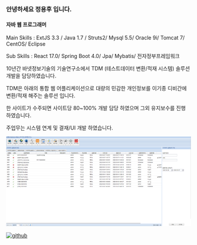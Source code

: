 ### 안녕하세요 정용후 입니다.
#### 자바 웹 프로그래머

Main Skills : ExtJS 3.3 / Java 1.7 / Struts2/ Mysql 5.5/ Oracle 9i/ Tomcat 7/ CentOS/ Eclipse

Sub Skills : React 17.0/ Spring Boot 4.0/ Jpa/ Mybatis/ 전자정부프레임워크 

10년간 바넷정보기술의 기술연구소에서 TDM (테스트데이터 변환/적재 시스템) 솔루션 개발을 담당하였습니다.

TDM은 아래의 통합 웹 어플리케이션으로 대량의 민감한 개인정보를 이기종 디비간에 변환/적재 해주는 솔루션 입니다.

한 사이트가 수주되면 사이트당 80~100% 개발 담당 하였으며 그외 유지보수를 진행 하였습니다.

주업무는 시스템 연계 및 결재/UI 개발 하였습니다.

<img src='https://github.com/junsun0708/junsun0708/blob/main/%ED%99%94%EB%A9%B4%20%EC%BA%A1%EC%B3%90576.png'>


[<img src='https://cdn.jsdelivr.net/npm/simple-icons@3.0.1/icons/github.svg' alt='github' height='40'>](https://github.com/junsun0708)  


